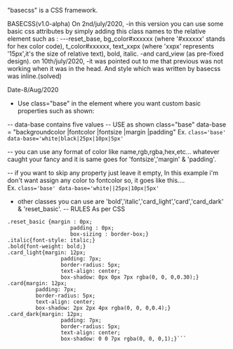"basecss" is a CSS framework.

BASECSS(v1.0-alpha)
On 2nd/july/2020,
-in this version you can use some basic css attributes by simply adding this class names to the relative element such as : ---reset_base, bg_color#xxxxxx (where '#xxxxxx' stands for hex color code), t_color#xxxxxx, text_xxpx (where 'xxpx' represents '15px',it's the size of relative text), bold, italic. -and card_view (as pre-fixed design).
on 10th/july/2020,
-it was pointed out to me that previous was not working when it was in the head. And style which was written by basecss was inline.(solved)


Date-8/Aug/2020
- Use class="base" in the element where you want custom basic properties such as shown:

-- data-base contains five values
-- USE as shown class="base" data-base = "backgroundcolor |fontcolor |fontsize |margin |padding"
Ex.  ```class='base' data-base='white|black|25px|10px|5px'```

-- you can use any format of color like name,rgb,rgba,hex,etc... whatever caught your fancy and it is same goes for 'fontsize','margin' & 'padding'.

-- if you want to skip any property just leave it empty, In this example i'm don't want assign any color to fontcolor so, it goes like this....    
Ex. ```class='base' data-base='white||25px|10px|5px'```

- other classes you can use are 'bold','italic','card_light','card','card_dark' & 'reset_basic'.
-- RULES As per CSS
```
.reset_basic {margin : 0px;  
                    padding : 0px;  
                    box-sizing : border-box;}
.italic{font-style: italic;}
.bold{font-weight: bold;}
.card_light{margin: 12px;
                 padding: 7px;
                 border-radius: 5px;
                 text-align: center;
                 box-shadow: 0px 0px 7px rgba(0, 0, 0,0.30);}
.card{margin: 12px; 
         padding: 7px;
         border-radius: 5px;
         text-align: center;
         box-shadow: 2px 2px 4px rgba(0, 0, 0,0.4);}
.card_dark{margin: 12px;
                 padding: 7px;
                 border-radius: 5px;
                 text-align: center;
                 box-shadow: 0 0 7px rgba(0, 0, 0,1);}```
